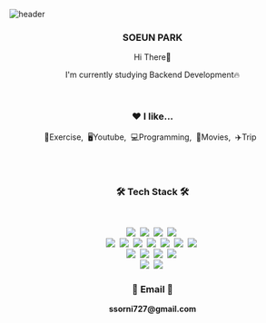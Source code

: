 ![header](https://capsule-render.vercel.app/api?type=waving&color=auto&height=200&section=header&text=Welcome%20to%20ssorni's%20Github&fontSize=50&animation=twinkling&text-color=black)

<h3 align="center"><b>SOEUN PARK</b></h3>

<p align="center">Hi There👋 </p>
<p align="center"> I'm currently studying Backend Development🔥</p>

<br>

<h3 align="center">❤️ I like...</h3>
<p align="center">💪Exercise,&nbsp;&nbsp;🖥Youtube,&nbsp;&nbsp;💻Programming,&nbsp;&nbsp;🎥Movies,&nbsp;&nbsp;✈️Trip&nbsp;&nbsp;</p>

<br>
<br>

<h3 align="center"><b>🛠 Tech Stack 🛠</b></h3>
</br>
<p align="center">
  <img src="https://img.shields.io/badge/C-00599C?style=for-the-badge&logo=c&logoColor=white"/></a>&nbsp                        <!-- C -->
  <img src="https://img.shields.io/badge/java-007396?style=flat-square&logo=java&logoColor=white"/></a>&nbsp                    <!-- 자바 -->
  <img src="https://img.shields.io/badge/python-3776AB?style=flat-square&logo=python&logoColor=white"/></a>&nbsp                <!-- 파이썬 -->   
  <img src="https://img.shields.io/badge/Kotlin-0095D5?&style=for-the-badge&logo=kotlin&logoColor=white"/></a>&nbsp                <!-- 코틀린 -->        
  <br>
  <img src="https://img.shields.io/badge/html5-E34F26?style=flat-square&logo=html5&logoColor=white"/></a>&nbsp                  <!-- HTML -->
  <img src="https://img.shields.io/badge/css-1572B6?style=flat-square&logo=css3&logoColor=white"/></a>&nbsp                     <!-- CSS -->
  <img src="https://img.shields.io/badge/Javascript-ffb13b?style=flat-square&logo=javascript&logoColor=white"/></a>&nbsp        <!-- 자바스크립트 -->
  <img src="https://img.shields.io/badge/React-20232A?style=for-the-badge&logo=react&logoColor=61DAFB"/></a>&nbsp               <!-- 리액트 ->
  <br>
  <img src="https://img.shields.io/badge/Django-092E20?style=for-the-badge&logo=django&logoColor=white"/></a>&nbsp               <!-- 장고 -->     
  <img src="https://img.shields.io/badge/Node.js-43853D?style=for-the-badge&logo=node.js&logoColor=white"/></a>&nbsp             <!-- 노드 -->    
  <img src="https://img.shields.io/badge/Django-092E20?style=for-the-badge&logo=django&logoColor=white"/></a>&nbsp               <!-- 장고 -->    
  <img src="https://img.shields.io/badge/Spring-6DB33F?style=for-the-badge&logo=spring&logoColor=white"/></a>&nbsp               <!-- 스프링부트 -->
  <br>
  <img src="https://img.shields.io/badge/mysql-4479A1?style=flat-square&logo=mysql&logoColor=white"/></a>&nbsp                  <!-- MySQL -->
  <img src="https://img.shields.io/badge/Firebase-039BE5?style=for-the-badge&logo=Firebase&logoColor=white"/></a>&nbsp          <!-- Firebase -->
  <img src="https://img.shields.io/badge/github-181717?style=flat-square&logo=github&logoColor=white"></a>&nbsp                 <!-- 깃헙 -->
  <img src="https://img.shields.io/badge/git-F05032?style=flat-square&logo=git&logoColor=white"></a>&nbsp                       <!-- 깃 -->
  <br>
  <img src="https://img.shields.io/badge/Figma-F24E1E?style=for-the-badge&logo=figma&logoColor=white"/></a>&nbsp                  <!-- figma -->
  <img src="https://img.shields.io/badge/Adobe%20Photoshop-31A8FF?style=for-the-badge&logo=Adobe%20Photoshop&logoColor=black"/></a>&nbsp <!-- Photoshop -->

  <br>
  <h3 align="center">📧 Email 📧</h3>
<p align="center">
  <Strong>ssorni727@gmail.com</Strong>
</p>
